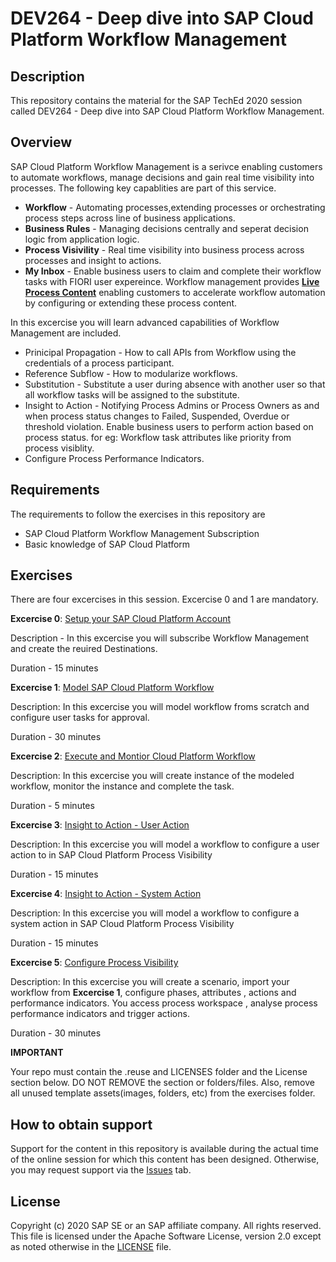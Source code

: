 # DEV264 - Deep dive into SAP Cloud Platform Workflow Management

## Description

This repository contains the material for the SAP TechEd 2020 session called DEV264 - Deep dive into  SAP Cloud Platform Workflow Management.

## Overview

SAP Cloud Platform Workflow Management is a serivce enabling customers to automate workflows, manage decisions and gain real time visibility into processes.
The following key capablities are part of this service.
- **Workflow** - Automating processes,extending processes or orchestrating process steps across line of business applications.
- **Business Rules** - Managing decisions centrally and seperat decision logic from application logic.
- **Process Visivility** - Real time visibility into business process across processes and insight to actions.
- **My Inbox** - Enable business users to claim and complete their workflow tasks with FIORI user expereince. 
Workflow management provides [**Live Process Content**](https://api.sap.com/themes/WorkflowManagement) enabling customers to accelerate workflow automation by configuring or extending these process content.

In this excercise you will learn advanced capabilities of Workflow Management are included.
- Prinicipal Propagation - How to call APIs from Workflow using the credentials of a process participant.
- Reference Subflow - How to modularize workflows.
- Substitution - Substitute a user during absence with another user so that all workflow tasks will be assigned to the substitute.
- Insight to Action - Notifying Process Admins or Process Owners as and when process status changes to Failed, Suspended, Overdue or threshold violation. Enable business users to perform action based on process status. for eg: Workflow task attributes like priority from process visiblity.
- Configure Process Performance Indicators.

## Requirements

The requirements to follow the exercises in this repository are
- SAP Cloud Platform Workflow Management Subscription
- Basic knowledge of SAP Cloud Platform

## Exercises
There are four excercises in this session. Excercise 0 and 1 are mandatory.

**Excercise 0**: [Setup your SAP Cloud Platform Account](www.sap.com) 

 Description - In this excercise you will subscribe Workflow Management and create the reuired Destinations.

 Duration - 15 minutes

**Excercise 1**: [Model SAP Cloud Platform Workflow](www.sap.com)

Description: In this excercise you will model workflow froms scratch and configure user tasks for approval.

Duration - 30 minutes

**Excercise 2**: [Execute and Montior Cloud Platform Workflow](www.sap.com)

Description: In this excercise you will create instance of the modeled workflow, monitor the instance and complete the task.

Duration - 5 minutes

**Excercise 3**: [Insight to Action - User Action](www.sap.com)

Description: In this excercise you will model a workflow to configure a user action to in SAP Cloud Platform Process Visibility

Duration - 15 minutes

**Excercise 4**: [Insight to Action - System Action](www.sap.com)

Description: In this excercise you will model a workflow to configure a system action in SAP Cloud Platform Process Visibility

Duration - 15 minutes

**Excercise 5**: [Configure Process Visibility](www.sap.com)

Description: In this excercise you will create a scenario, import your workflow from **Excercise 1**, configure phases, attributes , actions and performance indicators. You access process workspace , analyse process  performance indicators and trigger actions.

Duration - 30 minutes


**IMPORTANT**

Your repo must contain the .reuse and LICENSES folder and the License section below. DO NOT REMOVE the section or folders/files. Also, remove all unused template assets(images, folders, etc) from the exercises folder. 

## How to obtain support

Support for the content in this repository is available during the actual time of the online session for which this content has been designed. Otherwise, you may request support via the [Issues](../../issues) tab.

## License
Copyright (c) 2020 SAP SE or an SAP affiliate company. All rights reserved. This file is licensed under the Apache Software License, version 2.0 except as noted otherwise in the [LICENSE](LICENSES/Apache-2.0.txt) file.
